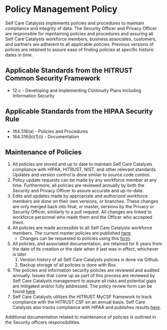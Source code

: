 # Policy Management Policy

Self Care Catalysts implements policies and procedures to maintain compliance and integrity of data. The Security Officer and Privacy Officer are responsible for maintaining policies and procedures and assuring all Self Care Catalysts workforce members, business associates, customers, and partners are adherent to all applicable policies. Previous versions of polices are retained to assure ease of finding policies at specific historic dates in time.

## Applicable Standards from the HITRUST Common Security Framework

* 12.c - Developing and Implementing Continuity Plans Including Information Security

## Applicable Standards from the HIPAA Security Rule

* 164.316(a) - Policies and Procedures
* 164.316(b)(1)(i) - Documentation

## Maintenance of Policies

1. All policies are stored and up to date to maintain Self Care Catalysts compliance with HIPAA, HITRUST, NIST, and other relevant standards. Updates and version control is done similar to source code control.
2. Policy update requests can be made by any workforce member at any time. Furthermore, all policies are reviewed annually by both the Security and Privacy Officer to assure accurate and up-to-date.
3. Edits and updates made by appropriate and authorized workforce members are done on their own versions, or branches. These changes are only merged back into final, or master, versions by the Privacy or Security Officer, similarly to a pull request. All changes are linked to workforce personnel who made them and the Officer who accepted them.
4. All policies are made accessible to all Self Care Catalysts workforce members. The current master policies are published [here](https://catalyze.io/policy/).
	* Changes can be requested to policies using this [form](https://docs.google.com/a/catalyze.io/forms/d/1sJ_8DcbbW8i2i85pqXU7JrjHLFYBhFj_TP5uAG4QFZE/viewform). 
5. All policies, and associated documentation, are retained for 6 years from the date of its creation or the date when it last was in effect, whichever is later
	1. Version history of all Self Care Catalysts policies is done via Github.
	2. Backup storage of all policies is done with Box.
6. The policies and information security policies are reviewed and audited annually. Issues that come up as part of this process are reviewed by Self Care Catalysts management to assure all risks and potential gaps are mitigated and/or fully addressed. The policy review form can be found [here](https://docs.google.com/a/catalyze.io/forms/d/1kuyIYA-Z-tmRdfMwrVMl59BujIy9y1dyjMSd8_Wy760/viewform).
7. Self Care Catalysts utilizes the HITRUST MyCSF framework to track compliance with the HITRUST CSF on an annual basis. Self Care Catalysts also tracks compliance with HIPAA and publishes results [here](https://catalyze.io/hipaa/).

Additional documentation related to maintenance of policies is outlined in the Security officers responsibilities.
